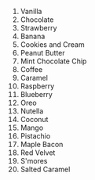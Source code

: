 1. Vanilla
2. Chocolate
3. Strawberry
4. Banana
5. Cookies and Cream
6. Peanut Butter
7. Mint Chocolate Chip
8. Coffee
9. Caramel
10. Raspberry
11. Blueberry
12. Oreo
13. Nutella
14. Coconut
15. Mango
16. Pistachio
17. Maple Bacon
18. Red Velvet
19. S'mores
20. Salted Caramel
